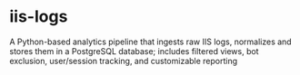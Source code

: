 # iis-logs
A Python-based analytics pipeline that ingests raw IIS logs, normalizes and stores them in a PostgreSQL database; includes filtered views, bot exclusion, user/session tracking, and customizable reporting
